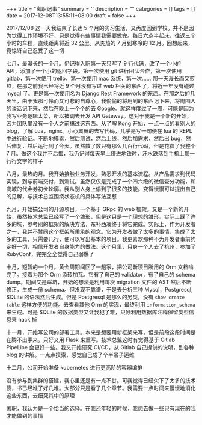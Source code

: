 
+++
title = "离职记事"
summary = ''
description = ""
categories = []
tags = []
date = 2017-12-08T13:55:11+08:00
draft = false
+++

2017/12/08 这一天我结束了长达 5 个月的实习生活，又再度回到学校。并不是因为觉得工作环境不好，只是觉得有些事情我需要做完。每日六点半起床，往返三个小时的车程，直线距离将近 32 公里。从炎热的 7 月到寒冷的 12 月。回想起来，竟惊讶自己忍受了这一切

七月，最漫长的一个月。仍记得入职第一天只写了 9 行代码，改了一个小的 API，添加了一个小的返回字段。第一次使用 git 进行团队合作，第一次使用 gitlab，第一次使用 trello，第一次使用 mac 系统，第一次…… 那一天漫长而又煎熬，在那之前我已经将近 9 个月没有写过 web 相关的东西了，将近一年没有碰过 mysql 了。更是第一次使用名为 Django Rest Framework 的东西。在那之后的几天里，由于我那可怜而又可悲的自尊心，我偷偷的将用到的东西记下来，将周围人的谈话记下来，然后在晚上一个个的去 Google。就这样度过了一周，可能是因为我写业务逻辑太菜，所以被调去开发 API Gateway。这对于我是一个新的开始，因为团队里没有一个人之前搞过这东西。从了解 Kong 开始，一点一点的看别人的 blog，了解 Lua，nginx。小心翼翼的去写代码，几乎是写一句便在 lua 的 REPL 中进行验证。不断地摸索，然后测试，然后上线，然后加需求，然后出 bug，然后修复，然后运行到了今天。虽然数了数只有那么几百行代码，但是花费了我整个 7 月。做这个我并不后悔，我仍记得每天早上挤进地铁时，汗水跌落到手机上那一行行文字的样子

八月，最热的月。我开始接触业务开发，熟悉开发的基本流程。从产品需求到代码实现，到与前端交付，到测试。虽然仅仅是完成了一个四六级的微信查分功能，和商城的代金券初步轮廓。我从别人身上偷到了很多的技能。变得慢慢可以提出自己的见解，与技术总监围绕状态机的具体写法互怼

九月，开始搞公司的开源项目，一个基于 GRpc 的 web 框架。又是一个新的开始，虽然技术总监已经写了一个雏形，但是这只是一个理想的雏形。实际上踩了许多的坑，参考别的框架的解决方法，东补西凑终于将它完成。实际上，作为开发者之一，我并不赞同这个框架所秉承的观念。它为开发者做了太多的事情，集成了太多的工具，只需要几行，便可以写出基本的项目。我更喜欢那种不为开发者事前约定好一切，相信开发者自身能力的做法。这个月里，只身一个人去了杭州，参加了 RubyConf，完完全全觉得自己弱爆了

十月，短暂的一个月。黄金周期间回了一趟家，把公司新项目所用的 Orm 文档啃完了。接着为那个 Orm 添砖加瓦。它有了自己的 validator，有了自己的 schema dump。期间又是踩坑，开始的想法是利用每次 migration 文件的 AST 然后不断修正，生成一份 schema。但发现不靠谱，于是去分析三种 Mysql，Postgresql, SQLite 的语法然后生成。但是 Postgresql 是那么的另类，没有 `show create table` 这样方便的功能。去查看其他 Orm 的实现，最终利用 `information_schema` 来生成。可是 SQLite 的数据类型又让我犯了难，只好利用数据库注释保留类型信息来 hack 掉

十一月，开始写公司的部署工具。本来是想要用新框架来写，但是前段这段时间是在腾不出手来。只好又用 Flask 来重写。技术总监这时有觉得基于 Gitlab PipeLine 会更好一些。我又开始研究 CI/CD，从 Gitlab 自己提供的说明，到各种 blog 的讲解。一点点摸索，感觉自己成了个半吊子运维

十二月，公司开始准备 kubernetes 进行更高阶的容器编排

没有参与到集群的搭建，我心里还是有一点不甘。可我觉得已经欠下了太多的技术债，书已经堆了好几堆。大部分只是看了几个章节。我需要一点时间来慢慢地消化这些东西，去细究其中的原理

离职，我认为是一个恰当的选择。在我还年轻的时候，我想去做一些只有现在的我才能做到的事情
    